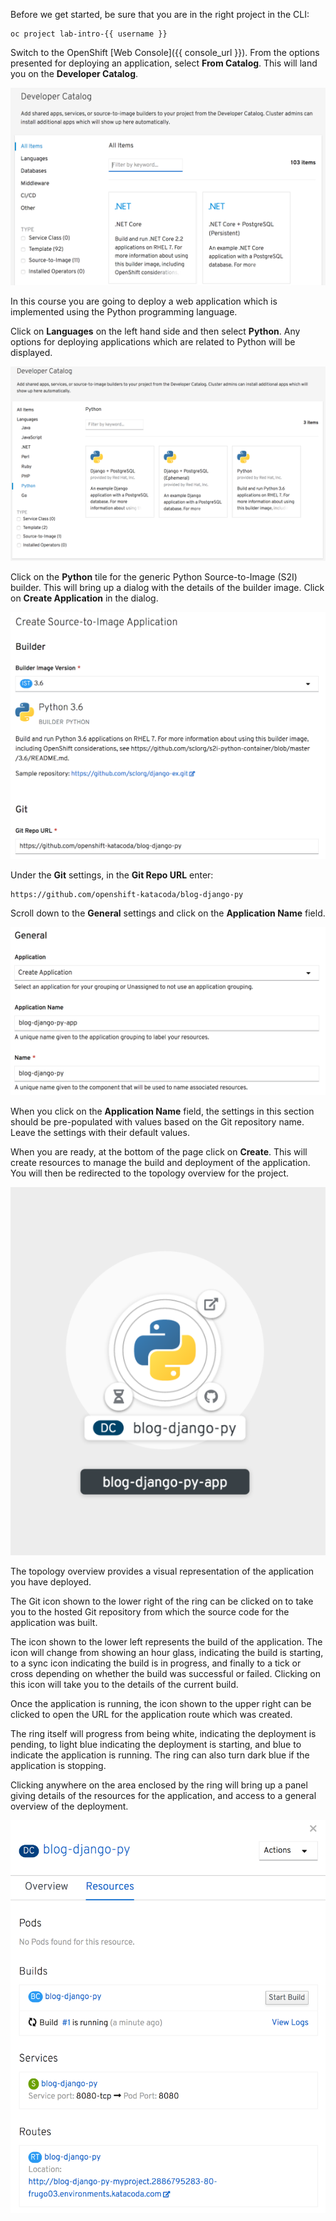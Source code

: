 Before we get started, be sure that you are in the right project in the CLI:

```execute
oc project lab-intro-{{ username }}
```

Switch to the OpenShift [Web Console]({{ console_url }}). From the options presented for deploying an application, select **From Catalog**. This will land you on the **Developer Catalog**.

![Developer Catalog](../../assets/introduction/deploying-python-42/02-developer-catalog.png)

In this course you are going to deploy a web application which is implemented using the Python programming language.

Click on **Languages** on the left hand side and then select **Python**. Any options for deploying applications which are related to Python will be displayed.

![Available Python Versions](../../assets/introduction/deploying-python-42/02-deploy-python-source.png)

Click on the **Python** tile for the generic Python Source-to-Image (S2I) builder. This will bring up a dialog with the details of the builder image. Click on **Create Application** in the dialog.

![Create Python Application #1](../../assets/introduction/deploying-python-42/02-create-python-application-1.png)

Under the **Git** settings, in the **Git Repo URL** enter:

```copy
https://github.com/openshift-katacoda/blog-django-py
```

Scroll down to the **General** settings and click on the **Application Name** field.

![Create Python Application #2](../../assets/introduction/deploying-python-42/02-create-python-application-2.png)

When you click on the **Application Name** field, the settings in this section should be pre-populated with values based on the Git repository name. Leave the settings with their default values.

When you are ready, at the bottom of the page click on **Create**. This will create resources to manage the build and deployment of the application. You will then be redirected to the topology overview for the project.

![Application Topology View](../../assets/introduction/deploying-python-42/02-application-topology-view.png)

The topology overview provides a visual representation of the application you have deployed.

The Git icon shown to the lower right of the ring can be clicked on to take you to the hosted Git repository from which the source code for the application was built.

The icon shown to the lower left represents the build of the application. The icon will change from showing an hour glass, indicating the build is starting, to a sync icon indicating the build is in progress, and finally to a tick or cross depending on whether the build was successful or failed. Clicking on this icon will take you to the details of the current build.

Once the application is running, the icon shown to the upper right can be clicked to open the URL for the application route which was created.

The ring itself will progress from being white, indicating the deployment is pending, to light blue indicating the deployment is starting, and blue to indicate the application is running. The ring can also turn dark blue if the application is stopping.

Clicking anywhere on the area enclosed by the ring will bring up a panel giving details of the resources for the application, and access to a general overview of the deployment.

![Deployment Details](../../assets/introduction/deploying-python-42/02-deployment-details.png)
